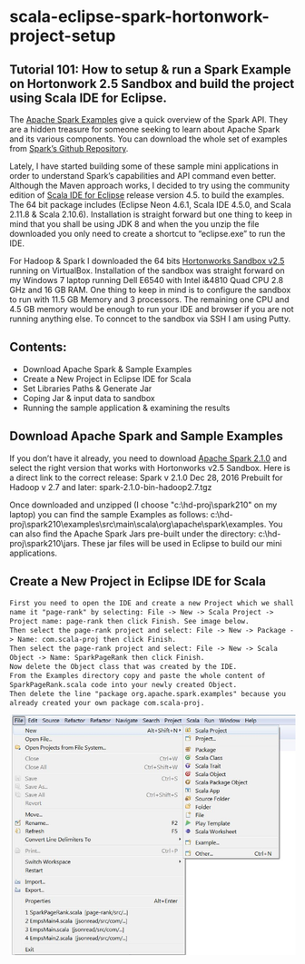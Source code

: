 # scala-eclipse-spark-hortonwork-project-setup

## Tutorial 101: How to setup &amp; run a Spark Example on Hortonwork 2.5 Sandbox and build the project using Scala IDE for Eclipse.

The [Apache Spark Examples](http://spark.apache.org/examples.html) give a quick overview of the Spark API. They are a hidden treasure for someone seeking to learn about Apache Spark and its various components. You can download the whole set of examples from [Spark’s Github Repository](https://github.com/apache/spark/tree/master/examples/src/main/scala/org/apache/spark/examples).

Lately, I have started building some of these sample mini applications in order to understand Spark’s capabilities and API command even better. Although the Maven approach works, I decided to try using the community edition of [Scala IDE for Eclipse](http://scala-ide.org/download/sdk.html) release version 4.5. to build the examples. The 64 bit package includes (Eclipse Neon 4.6.1, Scala IDE 4.5.0, and Scala 2.11.8 & Scala 2.10.6). Installation is straight forward but one thing to keep in mind that you shall be using JDK 8 and when the you unzip the file downloaded you only need to create a shortcut to “eclipse.exe” to run the IDE.

For Hadoop & Spark I downloaded the 64 bits [Hortonworks Sandbox v2.5](https://hortonworks.com/downloads/?_bt=104841503598&_bk=hortonworks%20sandbox&_bm=e&_bn=g&gclid=CNH105LOu9MCFcK4wAodSZMFxw#) running on VirtualBox. Installation of the sandbox was straight forward on my Windows 7 laptop running Dell E6540 with Intel i&4810 Quad CPU 2.8 GHz and 16 GB RAM. One thing to keep in mind is to configure the sandbox to run with 11.5 GB Memory and 3 processors. The remaining one CPU and 4.5 GB memory would be enough to run your IDE and browser if you are not running anything else. To conncet to the sandbox via SSH I am using Putty.

## Contents:
- Download Apache Spark & Sample Examples
- Create a New Project in Eclipse IDE for Scala
- Set Libraries Paths & Generate Jar
- Coping Jar & input data to sandbox
- Running the sample application & examining the results

## Download Apache Spark and Sample Examples

If you don’t have it already, you need to download [Apache Spark 2.1.0](http://spark.apache.org/downloads.html) and select the right version that works with Hortonworks v2.5 Sandbox. Here is a direct link to the correct release: Spark v 2.1.0 Dec 28, 2016 Prebuilt for Hadoop v 2.7 and later: spark-2.1.0-bin-hadoop2.7.tgz

Once downloaded and unzipped (I choose "c:\hd-proj\spark210" on my laptop) you can find the sample Examples as follows:  c:\hd-proj\spark210\examples\src\main\scala\org\apache\spark\examples. You can also find the Apache Spark Jars pre-built under the directory: c:\hd-proj\spark210\jars. These jar files will be used in Eclipse to build our mini applications.

## Create a New Project in Eclipse IDE for Scala
    First you need to open the IDE and create a new Project which we shall name it "page-rank" by selecting: File -> New -> Scala Project -> Project name: page-rank then click Finish. See image below.
    Then select the page-rank project and select: File -> New -> Package -> Name: com.scala-proj then click Finish.
    Then select the page-rank project and select: File -> New -> Scala Object -> Name: SparkPageRank then click Finish.
    Now delete the Object class that was created by the IDE.
    From the Examples directory copy and paste the whole content of SparkPageRank.scala code into your newly created Object.
    Then delete the line "package org.apache.spark.examples" because you already created your own package com.scala-proj.



![New Project](/images/img-1.jpg?raw=true "New Project")
